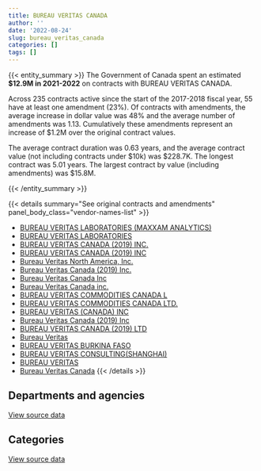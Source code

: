 ```yaml
---
title: BUREAU VERITAS CANADA
author: ''
date: '2022-08-24'
slug: bureau_veritas_canada
categories: []
tags: []
---
```


<script src="/rmarkdown-libs/htmlwidgets/htmlwidgets.js"></script>
<link href="/rmarkdown-libs/datatables-css/datatables-crosstalk.css" rel="stylesheet" />
<script src="/rmarkdown-libs/datatables-binding/datatables.js"></script>
<script src="/rmarkdown-libs/jquery/jquery-3.6.0.min.js"></script>
<link href="/rmarkdown-libs/dt-core-bootstrap/css/dataTables.bootstrap.min.css" rel="stylesheet" />
<link href="/rmarkdown-libs/dt-core-bootstrap/css/dataTables.bootstrap.extra.css" rel="stylesheet" />
<script src="/rmarkdown-libs/dt-core-bootstrap/js/jquery.dataTables.min.js"></script>
<script src="/rmarkdown-libs/dt-core-bootstrap/js/dataTables.bootstrap.min.js"></script>
<link href="/rmarkdown-libs/crosstalk/css/crosstalk.min.css" rel="stylesheet" />
<script src="/rmarkdown-libs/crosstalk/js/crosstalk.min.js"></script>
<script src="/rmarkdown-libs/htmlwidgets/htmlwidgets.js"></script>
<link href="/rmarkdown-libs/datatables-css/datatables-crosstalk.css" rel="stylesheet" />
<script src="/rmarkdown-libs/datatables-binding/datatables.js"></script>
<script src="/rmarkdown-libs/jquery/jquery-3.6.0.min.js"></script>
<link href="/rmarkdown-libs/dt-core-bootstrap/css/dataTables.bootstrap.min.css" rel="stylesheet" />
<link href="/rmarkdown-libs/dt-core-bootstrap/css/dataTables.bootstrap.extra.css" rel="stylesheet" />
<script src="/rmarkdown-libs/dt-core-bootstrap/js/jquery.dataTables.min.js"></script>
<script src="/rmarkdown-libs/dt-core-bootstrap/js/dataTables.bootstrap.min.js"></script>
<link href="/rmarkdown-libs/crosstalk/css/crosstalk.min.css" rel="stylesheet" />
<script src="/rmarkdown-libs/crosstalk/js/crosstalk.min.js"></script>

{{< entity_summary >}}
The Government of Canada spent an estimated **\$12.9M in 2021-2022** on contracts with BUREAU VERITAS CANADA.

Across 235 contracts active since the start of the 2017-2018 fiscal year, 55 have at least one amendment (23%). Of contracts with amendments, the average increase in dollar value was 48% and the average number of amendments was 1.13. Cumulatively these amendments represent an increase of \$1.2M over the original contract values.

The average contract duration was 0.63 years, and the average contract value (not including contracts under \$10k) was \$228.7K. The longest contract was 5.01 years. The largest contract by value (including amendments) was \$15.8M.

{{< /entity_summary >}}

{{< details summary="See original contracts and amendments" panel_body_class="vendor-names-list" >}}
- [BUREAU VERITAS LABORATORIES (MAXXAM ANALYTICS)](https://search.open.canada.ca/en/ct/?sort=contract_value_f%20desc&page=1&search_text=%22BUREAU%20VERITAS%20LABORATORIES%20%28MAXXAM%20ANALYTICS%29%22)
- [BUREAU VERITAS LABORATORIES](https://search.open.canada.ca/en/ct/?sort=contract_value_f%20desc&page=1&search_text=%22BUREAU%20VERITAS%20LABORATORIES%22)
- [BUREAU VERITAS CANADA (2019) INC.](https://search.open.canada.ca/en/ct/?sort=contract_value_f%20desc&page=1&search_text=%22BUREAU%20VERITAS%20CANADA%20%282019%29%20INC.%22)
- [BUREAU VERITAS CANADA (2019) INC](https://search.open.canada.ca/en/ct/?sort=contract_value_f%20desc&page=1&search_text=%22BUREAU%20VERITAS%20CANADA%20%282019%29%20INC%22)
- [Bureau Veritas North America, Inc.](https://search.open.canada.ca/en/ct/?sort=contract_value_f%20desc&page=1&search_text=%22Bureau%20Veritas%20North%20America%2c%20Inc.%22)
- [Bureau Veritas Canada (2019) Inc.](https://search.open.canada.ca/en/ct/?sort=contract_value_f%20desc&page=1&search_text=%22Bureau%20Veritas%20Canada%20%282019%29%20Inc.%22)
- [Bureau Veritas Canada Inc](https://search.open.canada.ca/en/ct/?sort=contract_value_f%20desc&page=1&search_text=%22Bureau%20Veritas%20Canada%20Inc%22)
- [Bureau Veritas Canada inc.](https://search.open.canada.ca/en/ct/?sort=contract_value_f%20desc&page=1&search_text=%22Bureau%20Veritas%20Canada%20inc.%22)
- [BUREAU VERITAS COMMODITIES CANADA L](https://search.open.canada.ca/en/ct/?sort=contract_value_f%20desc&page=1&search_text=%22BUREAU%20VERITAS%20COMMODITIES%20CANADA%20L%22)
- [BUREAU VERITAS COMMODITIES CANADA LTD.](https://search.open.canada.ca/en/ct/?sort=contract_value_f%20desc&page=1&search_text=%22BUREAU%20VERITAS%20COMMODITIES%20CANADA%20LTD.%22)
- [BUREAU VERITAS (CANADA) INC](https://search.open.canada.ca/en/ct/?sort=contract_value_f%20desc&page=1&search_text=%22BUREAU%20VERITAS%20%28CANADA%29%20INC%22)
- [Bureau Veritas Canada (2019) Inc](https://search.open.canada.ca/en/ct/?sort=contract_value_f%20desc&page=1&search_text=%22Bureau%20Veritas%20Canada%20%282019%29%20Inc%22)
- [BUREAU VERITAS CANADA (2019) LTD](https://search.open.canada.ca/en/ct/?sort=contract_value_f%20desc&page=1&search_text=%22BUREAU%20VERITAS%20CANADA%20%282019%29%20LTD%22)
- [Bureau Veritas](https://search.open.canada.ca/en/ct/?sort=contract_value_f%20desc&page=1&search_text=%22Bureau%20Veritas%22)
- [BUREAU VERITAS BURKINA FASO](https://search.open.canada.ca/en/ct/?sort=contract_value_f%20desc&page=1&search_text=%22BUREAU%20VERITAS%20BURKINA%20FASO%22)
- [BUREAU VERITAS CONSULTING(SHANGHAI)](https://search.open.canada.ca/en/ct/?sort=contract_value_f%20desc&page=1&search_text=%22BUREAU%20VERITAS%20CONSULTING%28SHANGHAI%29%22)
- [BUREAU VERITAS](https://search.open.canada.ca/en/ct/?sort=contract_value_f%20desc&page=1&search_text=%22BUREAU%20VERITAS%22)
- [Bureau Veritas Canada](https://search.open.canada.ca/en/ct/?sort=contract_value_f%20desc&page=1&search_text=%22Bureau%20Veritas%20Canada%22)
{{< /details >}}

## Departments and agencies

<div id="htmlwidget-1" style="width:100%;height:auto;" class="datatables html-widget"></div>
<script type="application/json" data-for="htmlwidget-1">{"x":{"style":"bootstrap","filter":"none","vertical":false,"data":[["<a href=\"/departments/aafc-aac/\">Agriculture and Agri-Food Canada<\/a>","<a href=\"/departments/cfia-acia/\">Canadian Food Inspection Agency<\/a>","<a href=\"/departments/cgc-ccg/\">Canadian Grain Commission<\/a>","<a href=\"/departments/csc-scc/\">Correctional Service of Canada<\/a>","<a href=\"/departments/dfo-mpo/\">Fisheries and Oceans Canada<\/a>","<a href=\"/departments/dnd-mdn/\">National Defence<\/a>","<a href=\"/departments/ec/\">Environment and Climate Change Canada<\/a>","<a href=\"/departments/hc-sc/\">Health Canada<\/a>","<a href=\"/departments/isc-sac/\">Indigenous Services Canada<\/a>","<a href=\"/departments/nrcan-rncan/\">Natural Resources Canada<\/a>","<a href=\"/departments/pc/\">Parks Canada<\/a>","<a href=\"/departments/pwgsc-tpsgc/\">Public Services and Procurement Canada<\/a>","<a href=\"/departments/rcmp-grc/\">Royal Canadian Mounted Police<\/a>"],[3149054.74,null,null,null,27594,null,null,null,182145.89,0,null,null,null],[3157682.28,6182316.46,4528.9,104797.33,0,11306.4,16051.65,null,182644.92,33649.98,15600.17,830622.6,null],[2685249.7,6420694.02,12523.1,73142.41,15120,123904.57,5462.66,null,182145.89,577116.31,6229.76,1676252.92,22730.4],[2673226.5,7212773.33,13724.6,100457,44384.55,196999.4,47045.51,37331.53,182145.89,716730.22,2082.28,1718865.1,null]],"container":"<table class=\"table table-striped table-hover row-border order-column display\">\n  <thead>\n    <tr>\n      <th>Department<\/th>\n      <th>2018-2019<\/th>\n      <th>2019-2020<\/th>\n      <th>2020-2021<\/th>\n      <th>2021-2022<\/th>\n    <\/tr>\n  <\/thead>\n<\/table>","options":{"order":[[4,"desc"]],"pageLength":10,"autoWidth":true,"columnDefs":[{"targets":1,"render":"function(data, type, row, meta) {\n    return type !== 'display' ? data : DTWidget.formatCurrency(data, \"$\", 2, 3, \",\", \".\", true, null);\n  }"},{"targets":2,"render":"function(data, type, row, meta) {\n    return type !== 'display' ? data : DTWidget.formatCurrency(data, \"$\", 2, 3, \",\", \".\", true, null);\n  }"},{"targets":3,"render":"function(data, type, row, meta) {\n    return type !== 'display' ? data : DTWidget.formatCurrency(data, \"$\", 2, 3, \",\", \".\", true, null);\n  }"},{"targets":4,"render":"function(data, type, row, meta) {\n    return type !== 'display' ? data : DTWidget.formatCurrency(data, \"$\", 2, 3, \",\", \".\", true, null);\n  }"},{"width":"16%","targets":[1,2,3,4]},{"className":"dt-right","targets":[1,2,3,4]}],"orderClasses":false}},"evals":["options.columnDefs.0.render","options.columnDefs.1.render","options.columnDefs.2.render","options.columnDefs.3.render"],"jsHooks":[]}</script>
<p class="text-right">
<a href="https://github.com/GoC-Spending/contracts-data/tree/main/data/out/vendors/bureau_veritas_canada/summary_by_fiscal_year_by_department.csv" class="source-data-link btn btn-link">View source data</a>
</p>

## Categories

<div id="htmlwidget-2" style="width:100%;height:auto;" class="datatables html-widget"></div>
<script type="application/json" data-for="htmlwidget-2">{"x":{"style":"bootstrap","filter":"none","vertical":false,"data":[["<a href=\"/categories/1_facilities_and_construction/\">Facilities and construction<\/a>","<a href=\"/categories/11_defence/\">Defence<\/a>","<a href=\"/categories/2_professional_services/\">Professional services<\/a>","<a href=\"/categories/4_medical/\">Medical<\/a>","<a href=\"/categories/6_industrial_products_and_services/\">Industrial products and services<\/a>"],[27594,null,3149054.74,182145.89,null],[63794.99,null,10292760.78,182644.92,null],[235192.61,10202.63,11254530.06,182145.89,118500.56],[120320.49,41377.33,12544067.37,240000.72,null]],"container":"<table class=\"table table-striped table-hover row-border order-column display\">\n  <thead>\n    <tr>\n      <th>Category<\/th>\n      <th>2018-2019<\/th>\n      <th>2019-2020<\/th>\n      <th>2020-2021<\/th>\n      <th>2021-2022<\/th>\n    <\/tr>\n  <\/thead>\n<\/table>","options":{"order":[[4,"desc"]],"dom":"t","pageLength":30,"autoWidth":true,"columnDefs":[{"targets":1,"render":"function(data, type, row, meta) {\n    return type !== 'display' ? data : DTWidget.formatCurrency(data, \"$\", 2, 3, \",\", \".\", true, null);\n  }"},{"targets":2,"render":"function(data, type, row, meta) {\n    return type !== 'display' ? data : DTWidget.formatCurrency(data, \"$\", 2, 3, \",\", \".\", true, null);\n  }"},{"targets":3,"render":"function(data, type, row, meta) {\n    return type !== 'display' ? data : DTWidget.formatCurrency(data, \"$\", 2, 3, \",\", \".\", true, null);\n  }"},{"targets":4,"render":"function(data, type, row, meta) {\n    return type !== 'display' ? data : DTWidget.formatCurrency(data, \"$\", 2, 3, \",\", \".\", true, null);\n  }"},{"width":"16%","targets":[1,2,3,4]},{"className":"dt-right","targets":[1,2,3,4]}],"orderClasses":false,"lengthMenu":[10,25,30,50,100]}},"evals":["options.columnDefs.0.render","options.columnDefs.1.render","options.columnDefs.2.render","options.columnDefs.3.render"],"jsHooks":[]}</script>
<p class="text-right">
<a href="https://github.com/GoC-Spending/contracts-data/tree/main/data/out/vendors/bureau_veritas_canada/summary_by_fiscal_year_by_category.csv" class="source-data-link btn btn-link">View source data</a>
</p>
